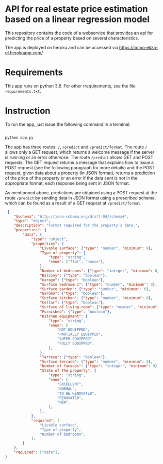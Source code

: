 # API for real estate price estimation based on a linear regression model

This repository contains the code of a webservice that provides an api for predicting the price of a property based on several characteristics.

The app is deployed on heroku and can be accessed via https://immo-eliza-ql.herokuapp.com/

# Requirements

This app runs on python 3.8. For other rrequirements, see the file `requirements.txt`.

# Instruction

To run the app, just issue the following command in a terminal:

```bash

python app.py
```

The app has three routes: `/`, `/predict` and `/predict/format`. The route `/` allows only a GET request, which returns a welcome message if the server is running or an error otherwise. The route `/predict` allows GET and POST requests. The GET request returns a message that explains how to issue a POST request (see the following paragraph for more details) and the POST request, given data about a property (in JSON format), returns a prediction of the price of the property or an error if the data sent is not in the appropriate format, each response being sent in JSON format. 

As mentionned above, predictions are obtained using a POST request at the route `/predict` by sending data in JSON format using a prescribed schema, which can be found as a result of a GET request at `/predict/format`.
```json
 {
    "$schema": "http://json-schema.org/draft-04/schema#",
    "type": "object",
    "description": "Format required for the property's data.",
    "properties": {
        "data": {
            "type": "object",
            "properties": {
                "Livable surface": {"type": "number", "minimum": 0},
                "Type of property": {
                    "type": "string",
                    "enum": ["flat", "house"],
                },
                "Number of bedrooms": {"type": "integer", "minimum": 0},
                "Balcony": {"type": "boolean"},
                "Garage": {"type": "boolean"},
                "Surface bedroom 1": {"type": "number", "minimum": 0},
                "Surface garden": {"type": "number", "minimum": 0},
                "Garden": {"type": "boolean"},
                "Surface kitchen": {"type": "number", "minimum": 0},
                "Cellar": {"type": "boolean"},
                "Surface of living-room": {"type": "number", "minimum": 0},
                "Furnished": {"type": "boolean"},
                "Kitchen equipment": {
                    "type": "string",
                    "enum": [
                        "NOT EQUIPPED",
                        "PARTIALLY EQUIPPED",
                        "SUPER EQUIPPED",
                        "FULLY EQUIPPED",
                    ],
                },
                "Terrace": {"type": "boolean"},
                "Surface terrace": {"type": "number", "minimum": 0},
                "Number of facades": {"type": "integer", "minimum": 0},
                "State of the property": {
                    "type": "string",
                    "enum": [
                        "EXCELLENT",
                        "NORMAL",
                        "TO BE RENOVATED",
                        "RENOVATED",
                        "NEW",
                    ],
                },
            },
            "required": [
                "Livable surface",
                "Type of property",
                "Number of bedrooms",
            ],
        }
    },
    "required": ["data"],
}

```
